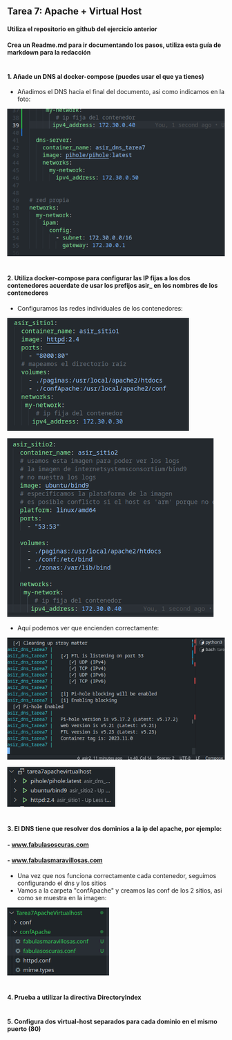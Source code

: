 
## Tarea 7: Apache + Virtual Host 

#### Utiliza el repositorio en github del ejercicio anterior
#### Crea un Readme.md para ir documentando los pasos, utiliza esta guía de markdown para la redacción
#
#
#### 1. Añade un DNS al docker-compose (puedes usar el que ya tienes)

- Añadimos el DNS hacia el final del documento, asi como indicamos en la foto:

![contenedordns](https://github.com/sarald22/SRI/blob/main/tareas/Tarea7ApacheVirtualhost/imagenes/contenedordns.png)

#
#### 2. Utiliza docker-compose para configurar las IP fijas a los dos contenedores acuerdate de usar los prefijos asir_ en los nombres de los contenedores

- Configuramos las redes individuales de los contenedores:

![contenedor1](https://github.com/sarald22/SRI/blob/main/tareas/Tarea7ApacheVirtualhost/imagenes/contenedor1.png)

![contenedor2](https://github.com/sarald22/SRI/blob/main/tareas/Tarea7ApacheVirtualhost/imagenes/contenedor2.png)


- Aquí podemos ver que encienden correctamente:

![dockercompose](https://github.com/sarald22/SRI/blob/main/tareas/Tarea7ApacheVirtualhost/imagenes/dockerfuncionando.png)

![dockercompose](https://github.com/sarald22/SRI/blob/main/tareas/Tarea7ApacheVirtualhost/imagenes/contenedores.png)


#
#### 3. El DNS tiene que resolver dos dominios a la ip del apache, por ejemplo:
####        - www.fabulasoscuras.com
####        - www.fabulasmaravillosas.com

- Una vez que nos funciona correctamente cada contenedor, seguimos configurando el dns y los sitios
- Vamos a la carpeta "confApache" y creamos las conf de los 2 sitios, asi como se muestra en la imagen:

![confsitios](https://github.com/sarald22/SRI/blob/main/tareas/Tarea7ApacheVirtualhost/imagenes/conffabulas.png)


#
#### 4. Prueba a utilizar la directiva DirectoryIndex


#
#### 5. Configura dos virtual-host separados para cada dominio en el mismo puerto (80)

